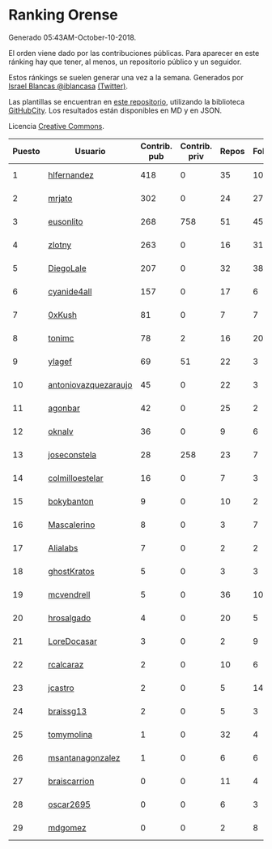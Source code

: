 # Ranking Orense

Generado 05:43AM-October-10-2018.

El orden viene dado por las contribuciones públicas. Para aparecer en este ránking hay que tener, al menos, un repositorio público y un seguidor.

Estos ránkings se suelen generar una vez a la semana. Generados por [Israel Blancas @iblancasa](https://github.com/iblancasa/) [(Twitter)](https://twitter.com/iblancasa).

Las plantillas se encuentran en [este repositorio](https://github.com/iblancasa/GH-Spanish-Ranking), utilizando la biblioteca [GitHubCity](https://github.com/iblancasa/GitHubCity). Los resultados están disponibles en MD y en JSON.

Licencia [Creative Commons](https://creativecommons.org/licenses/by/4.0/).

| Puesto   |  Usuario  | Contrib. pub | Contrib. priv |Repos| Followers | Desde |  Avatar  |
|----------|-----------|--------------|---------------|-----|-----------|-------|----------|
|1|[hlfernandez](https://github.com/hlfernandez)|418|0|35|10|2013-01-31|![hlfernandez]()|
|2|[mrjato](https://github.com/mrjato)|302|0|24|27|2013-01-31|![mrjato]()|
|3|[eusonlito](https://github.com/eusonlito)|268|758|51|45|2011-03-01|![eusonlito]()|
|4|[zlotny](https://github.com/zlotny)|263|0|16|31|2013-12-10|![zlotny]()|
|5|[DiegoLale](https://github.com/DiegoLale)|207|0|32|38|2014-01-07|![DiegoLale]()|
|6|[cyanide4all](https://github.com/cyanide4all)|157|0|17|6|2015-10-13|![cyanide4all]()|
|7|[0xKush](https://github.com/0xKush)|81|0|7|7|2014-10-26|![0xKush]()|
|8|[tonimc](https://github.com/tonimc)|78|2|16|20|2011-04-25|![tonimc]()|
|9|[ylagef](https://github.com/ylagef)|69|51|22|3|2015-11-24|![ylagef]()|
|10|[antoniovazquezaraujo](https://github.com/antoniovazquezaraujo)|45|0|22|3|2011-08-17|![antoniovazquezaraujo]()|
|11|[agonbar](https://github.com/agonbar)|42|0|25|2|2012-03-19|![agonbar]()|
|12|[oknalv](https://github.com/oknalv)|36|0|9|6|2014-12-05|![oknalv]()|
|13|[joseconstela](https://github.com/joseconstela)|28|258|23|7|2014-01-13|![joseconstela]()|
|14|[colmilloestelar](https://github.com/colmilloestelar)|16|0|7|3|2015-10-13|![colmilloestelar]()|
|15|[bokybanton](https://github.com/bokybanton)|9|0|10|2|2012-08-09|![bokybanton]()|
|16|[Mascalerino](https://github.com/Mascalerino)|8|0|3|7|2014-12-05|![Mascalerino]()|
|17|[Alialabs](https://github.com/Alialabs)|7|0|2|2|2018-05-11|![Alialabs]()|
|18|[ghostKratos](https://github.com/ghostKratos)|5|0|3|3|2012-03-02|![ghostKratos]()|
|19|[mcvendrell](https://github.com/mcvendrell)|5|0|36|10|2012-06-18|![mcvendrell]()|
|20|[hrosalgado](https://github.com/hrosalgado)|4|0|20|5|2014-11-24|![hrosalgado]()|
|21|[LoreDocasar](https://github.com/LoreDocasar)|3|0|2|9|2014-12-03|![LoreDocasar]()|
|22|[rcalcaraz](https://github.com/rcalcaraz)|2|0|10|6|2013-10-24|![rcalcaraz]()|
|23|[jcastro](https://github.com/jcastro)|2|0|5|14|2010-01-26|![jcastro]()|
|24|[braissg13](https://github.com/braissg13)|2|0|5|3|2016-11-03|![braissg13]()|
|25|[tomymolina](https://github.com/tomymolina)|1|0|32|4|2012-01-06|![tomymolina]()|
|26|[msantanagonzalez](https://github.com/msantanagonzalez)|1|0|6|6|2014-09-22|![msantanagonzalez]()|
|27|[braiscarrion](https://github.com/braiscarrion)|0|0|11|4|2013-12-29|![braiscarrion]()|
|28|[oscar2695](https://github.com/oscar2695)|0|0|6|3|2013-10-24|![oscar2695]()|
|29|[mdgomez](https://github.com/mdgomez)|0|0|2|8|2014-11-26|![mdgomez]()|
